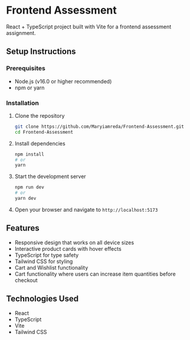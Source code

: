 # Frontend Assessment 

React + TypeScript project built with Vite for a frontend assessment assignment.

## Setup Instructions


### Prerequisites
- Node.js (v16.0 or higher recommended)
- npm or yarn

### Installation
1. Clone the repository
   ```bash
   git clone https://github.com/Maryiamreda/Frontend-Assessment.git
   cd Frontend-Assessment


2. Install dependencies
   ```bash
   npm install
   # or
   yarn
   ```

3. Start the development server
   ```bash
   npm run dev
   # or
   yarn dev
   ```

4. Open your browser and navigate to `http://localhost:5173`

## Features
- Responsive design that works on all device sizes
- Interactive product cards with hover effects
- TypeScript for type safety
- Tailwind CSS for styling
-  Cart and Wishlist functionality
- Cart functionality where users can increase item quantities before checkout

## Technologies Used
- React 
- TypeScript
- Vite
- Tailwind CSS
